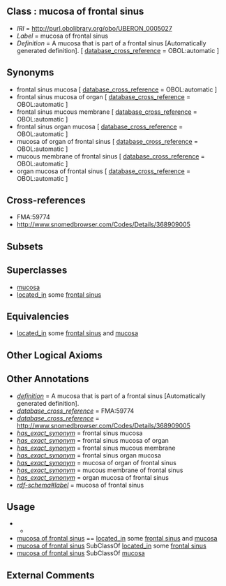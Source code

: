
## Class : mucosa of frontal sinus

 * *IRI* = http://purl.obolibrary.org/obo/UBERON_0005027
 * *Label* = mucosa of frontal sinus
 * *Definition* = A mucosa that is part of a frontal sinus [Automatically generated definition]. [ [database_cross_reference](../../ef/oboInOwl#hasDbXref.md) = OBOL:automatic ]

## Synonyms

 * frontal sinus mucosa [ [database_cross_reference](../../ef/oboInOwl#hasDbXref.md) = OBOL:automatic ]
 * frontal sinus mucosa of organ [ [database_cross_reference](../../ef/oboInOwl#hasDbXref.md) = OBOL:automatic ]
 * frontal sinus mucous membrane [ [database_cross_reference](../../ef/oboInOwl#hasDbXref.md) = OBOL:automatic ]
 * frontal sinus organ mucosa [ [database_cross_reference](../../ef/oboInOwl#hasDbXref.md) = OBOL:automatic ]
 * mucosa of organ of frontal sinus [ [database_cross_reference](../../ef/oboInOwl#hasDbXref.md) = OBOL:automatic ]
 * mucous membrane of frontal sinus [ [database_cross_reference](../../ef/oboInOwl#hasDbXref.md) = OBOL:automatic ]
 * organ mucosa of frontal sinus [ [database_cross_reference](../../ef/oboInOwl#hasDbXref.md) = OBOL:automatic ]

## Cross-references

 * FMA:59774
 * http://www.snomedbrowser.com/Codes/Details/368909005

## Subsets


## Superclasses

 * [mucosa](../../UBERON/44/UBERON_0000344.md)
 * [located_in](../../RO/25/RO_0001025.md) some [frontal sinus](../../UBERON/60/UBERON_0001760.md)

## Equivalencies

 * [located_in](../../RO/25/RO_0001025.md) some [frontal sinus](../../UBERON/60/UBERON_0001760.md) and [mucosa](../../UBERON/44/UBERON_0000344.md)

## Other Logical Axioms


## Other Annotations

 * *[definition](../../IAO/15/IAO_0000115.md)* = A mucosa that is part of a frontal sinus [Automatically generated definition].
 * *[database_cross_reference](../../ef/oboInOwl#hasDbXref.md)* = FMA:59774
 * *[database_cross_reference](../../ef/oboInOwl#hasDbXref.md)* = http://www.snomedbrowser.com/Codes/Details/368909005
 * *[has_exact_synonym](../../ym/oboInOwl#hasExactSynonym.md)* = frontal sinus mucosa
 * *[has_exact_synonym](../../ym/oboInOwl#hasExactSynonym.md)* = frontal sinus mucosa of organ
 * *[has_exact_synonym](../../ym/oboInOwl#hasExactSynonym.md)* = frontal sinus mucous membrane
 * *[has_exact_synonym](../../ym/oboInOwl#hasExactSynonym.md)* = frontal sinus organ mucosa
 * *[has_exact_synonym](../../ym/oboInOwl#hasExactSynonym.md)* = mucosa of organ of frontal sinus
 * *[has_exact_synonym](../../ym/oboInOwl#hasExactSynonym.md)* = mucous membrane of frontal sinus
 * *[has_exact_synonym](../../ym/oboInOwl#hasExactSynonym.md)* = organ mucosa of frontal sinus
 * *[rdf-schema#label](../../el/rdf-schema#label.md)* = mucosa of frontal sinus

## Usage

 * -
 * [mucosa of frontal sinus](../../UBERON/27/UBERON_0005027.md) == [located_in](../../RO/25/RO_0001025.md) some [frontal sinus](../../UBERON/60/UBERON_0001760.md) and [mucosa](../../UBERON/44/UBERON_0000344.md)
 * [mucosa of frontal sinus](../../UBERON/27/UBERON_0005027.md) SubClassOf [located_in](../../RO/25/RO_0001025.md) some [frontal sinus](../../UBERON/60/UBERON_0001760.md)
 * [mucosa of frontal sinus](../../UBERON/27/UBERON_0005027.md) SubClassOf [mucosa](../../UBERON/44/UBERON_0000344.md)

## External Comments

